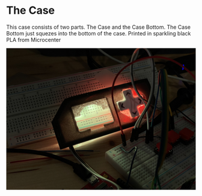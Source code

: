# The Case
This case consists of two parts. The Case and the Case Bottom. The Case Bottom just 
squezes into the bottom of the case. Printed in sparkling black PLA from Microcenter

![The case](/../Images/Colors1.jpeg)
